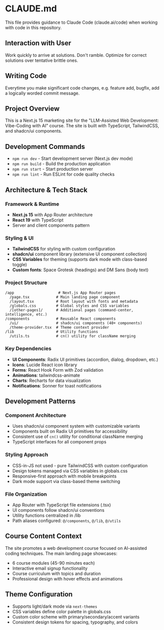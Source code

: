 # CLAUDE.md

This file provides guidance to Claude Code (claude.ai/code) when working with code in this repository.

## Interaction with User

Work quickly to arrive at solutions. Don't ramble. Optimize for correct solutions over tentative brittle ones.

## Writing Code

Everytime you make significant code changes, e.g. feature add, bugfix, add a logically worded commit message.

## Project Overview

This is a Next.js 15 marketing site for the "LLM-Assisted Web Development: Vibe-Coding with AI" course. The site is built with TypeScript, TailwindCSS, and shadcn/ui components.

## Development Commands

- `npm run dev` - Start development server (Next.js dev mode)
- `npm run build` - Build the production application
- `npm run start` - Start production server
- `npm run lint` - Run ESLint for code quality checks

## Architecture & Tech Stack

### Framework & Runtime

- **Next.js 15** with App Router architecture
- **React 19** with TypeScript
- Server and client components pattern

### Styling & UI

- **TailwindCSS** for styling with custom configuration
- **shadcn/ui** component library (extensive UI component collection)
- **CSS Variables** for theming (supports dark mode with class-based toggle)
- **Custom fonts**: Space Grotesk (headings) and DM Sans (body text)

### Project Structure

```
/app                    # Next.js App Router pages
  /page.tsx            # Main landing page component
  /layout.tsx          # Root layout with fonts and metadata
  /globals.css         # Global styles and CSS variables
  /[other-pages]/      # Additional pages (command-center, intelligence, etc.)
/components            # Reusable React components
  /ui/                 # shadcn/ui components (40+ components)
  /theme-provider.tsx  # Theme context provider
/lib                   # Utility functions
  /utils.ts            # cn() utility for className merging
```

### Key Dependencies

- **UI Components**: Radix UI primitives (accordion, dialog, dropdown, etc.)
- **Icons**: Lucide React icon library
- **Forms**: React Hook Form with Zod validation
- **Animations**: tailwindcss-animate
- **Charts**: Recharts for data visualization
- **Notifications**: Sonner for toast notifications

## Development Patterns

### Component Architecture

- Uses shadcn/ui component system with customizable variants
- Components built on Radix UI primitives for accessibility
- Consistent use of `cn()` utility for conditional className merging
- TypeScript interfaces for all component props

### Styling Approach

- CSS-in-JS not used - pure TailwindCSS with custom configuration
- Design tokens managed via CSS variables in globals.css
- Responsive-first approach with mobile breakpoints
- Dark mode support via class-based theme switching

### File Organization

- App Router with TypeScript file extensions (.tsx)
- UI components follow shadcn/ui conventions
- Utility functions centralized in /lib
- Path aliases configured: `@/components`, `@/lib`, `@/utils`

## Course Content Context

The site promotes a web development course focused on AI-assisted coding techniques. The main landing page showcases:

- 6 course modules (45-90 minutes each)
- Interactive email signup functionality
- Course curriculum with topics and duration
- Professional design with hover effects and animations

## Theme Configuration

- Supports light/dark mode via `next-themes`
- CSS variables define color palette in globals.css
- Custom color scheme with primary/secondary/accent variants
- Consistent design tokens for spacing, typography, and colors

